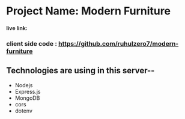 # Project Name: Modern Furniture

#### live link:

### client side code : https://github.com/ruhulzero7/modern-furniture

## Technologies are using in this server--

- Nodejs
- Express.js
- MongoDB
- cors
- dotenv
